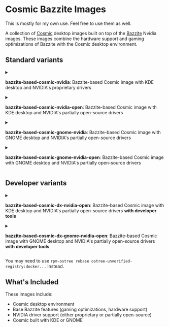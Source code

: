 # Cosmic Bazzite Images
This is mostly for my own use. Feel free to use them as well.

A collection of [Cosmic](https://github.com/pop-os/cosmic-epoch) desktop images built on top of the [Bazzite](https://github.com/ublue-os/bazzite) Nvidia images. These images combine the hardware support and gaming optimizations of Bazzite with the Cosmic desktop environment.

## Standard variants
<details>
<summary>

**bazzite-based-cosmic-nvidia**: Bazzite-based Cosmic image with KDE desktop and NVIDIA's proprietary drivers
</summary>

```bash
rpm-ostree rebase ostree-image-signed:docker://ghcr.io/r-dson/bazzite-based-cosmic-nvidia:latest
```

</details>

<details>
<summary>

**bazzite-based-cosmic-nvidia-open**: Bazzite-based Cosmic image with KDE desktop and NVIDIA's partially open-source drivers
</summary>

```bash
rpm-ostree rebase ostree-image-signed:docker://ghcr.io/r-dson/bazzite-based-cosmic-nvidia-open:latest
```

</details>

<details>
<summary>

**bazzite-based-cosmic-gnome-nvidia**: Bazzite-based Cosmic image with GNOME desktop and NVIDIA's partially open-source drivers
</summary>

```bash
rpm-ostree rebase ostree-image-signed:docker://ghcr.io/r-dson/bazzite-based-cosmic-gnome-nvidia:latest
```

</details>

<details>
<summary>


**bazzite-based-cosmic-gnome-nvidia-open**: Bazzite-based Cosmic image with GNOME desktop and NVIDIA's partially open-source drivers
</summary>

```bash
rpm-ostree rebase ostree-image-signed:docker://ghcr.io/r-dson/bazzite-based-cosmic-gnome-nvidia-open:latest
```

</details>


## Developer variants
<details>
<summary>

**bazzite-based-cosmic-dx-nvidia-open**: Bazzite-based Cosmic image with KDE desktop and NVIDIA's partially open-source drivers **with developer tools**
</summary>

```bash
rpm-ostree rebase ostree-image-signed:docker://ghcr.io/r-dson/bazzite-based-cosmic-dx-nvidia-open:latest
```

</details>

<details>
<summary>


**bazzite-based-cosmic-dx-gnome-nvidia-open**: Bazzite-based Cosmic image with GNOME desktop and NVIDIA's partially open-source drivers **with developer tools**
</summary>

```bash
rpm-ostree rebase ostree-image-signed:docker://ghcr.io/r-dson/bazzite-based-cosmic-dx-gnome-nvidia-open:latest
```

</details>

You may need to use `rpm-ostree rebase ostree-unverified-registry:docker...` instead.

## What's Included
These images include:

- Cosmic desktop environment
- Base Bazzite features (gaming optimizations, hardware support)
- NVIDIA driver support (either proprietary or partially open-source)
- Cosmic built with KDE or GNOME
